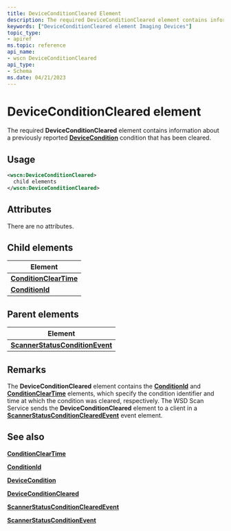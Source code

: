 ```yaml
---
title: DeviceConditionCleared Element
description: The required DeviceConditionCleared element contains information about a previously reported DeviceCondition condition that has been cleared.
keywords: ["DeviceConditionCleared element Imaging Devices"]
topic_type:
- apiref
ms.topic: reference
api_name:
- wscn DeviceConditionCleared
api_type:
- Schema
ms.date: 04/21/2023
---
```


# DeviceConditionCleared element

The required **DeviceConditionCleared** element contains information about a previously reported [**DeviceCondition**](devicecondition.md) condition that has been cleared.

## Usage

```xml
<wscn:DeviceConditionCleared>
  child elements
</wscn:DeviceConditionCleared>
```

## Attributes

There are no attributes.

## Child elements

| Element |
|--|
| [**ConditionClearTime**](conditioncleartime.md) |
| [**ConditionId**](conditionid.md) |

## Parent elements

| Element |
|--|
| [**ScannerStatusConditionEvent**](scannerstatusconditionevent.md) |

## Remarks

The **DeviceConditionCleared** element contains the [**ConditionId**](conditionid.md) and [**ConditionClearTime**](conditioncleartime.md) elements, which specify the condition identifier and time at which the condition was cleared, respectively. The WSD Scan Service sends the **DeviceConditionCleared** element to a client in a [**ScannerStatusConditionClearedEvent**](scannerstatusconditionclearedevent.md) event element.

## See also

[**ConditionClearTime**](conditioncleartime.md)

[**ConditionId**](conditionid.md)

[**DeviceCondition**](devicecondition.md)

[**DeviceConditionCleared**](deviceconditioncleared.md)

[**ScannerStatusConditionClearedEvent**](scannerstatusconditionclearedevent.md)

[**ScannerStatusConditionEvent**](scannerstatusconditionevent.md)

